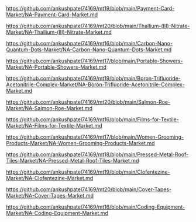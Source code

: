 <p><a href="https://github.com/ankushpatel74169/mt19/blob/main/Payment-Card-Market/NA-Payment-Card-Market.md">https://github.com/ankushpatel74169/mt19/blob/main/Payment-Card-Market/NA-Payment-Card-Market.md</a></p><p><a href="https://github.com/ankushpatel74169/mt20/blob/main/Thallium-(III)-Nitrate-Market/NA-Thallium-(III)-Nitrate-Market.md">https://github.com/ankushpatel74169/mt20/blob/main/Thallium-(III)-Nitrate-Market/NA-Thallium-(III)-Nitrate-Market.md</a></p><p><a href="https://github.com/ankushpatel74169/mt16/blob/main/Carbon-Nano-Quantum-Dots-Market/NA-Carbon-Nano-Quantum-Dots-Market.md">https://github.com/ankushpatel74169/mt16/blob/main/Carbon-Nano-Quantum-Dots-Market/NA-Carbon-Nano-Quantum-Dots-Market.md</a></p><p><a href="https://github.com/ankushpatel74169/mt17/blob/main/Portable-Showers-Market/NA-Portable-Showers-Market.md">https://github.com/ankushpatel74169/mt17/blob/main/Portable-Showers-Market/NA-Portable-Showers-Market.md</a></p><p><a href="https://github.com/ankushpatel74169/mt19/blob/main/Boron-Trifluoride-Acetonitrile-Complex-Market/NA-Boron-Trifluoride-Acetonitrile-Complex-Market.md">https://github.com/ankushpatel74169/mt19/blob/main/Boron-Trifluoride-Acetonitrile-Complex-Market/NA-Boron-Trifluoride-Acetonitrile-Complex-Market.md</a></p><p><a href="https://github.com/ankushpatel74169/mt20/blob/main/Salmon-Roe-Market/NA-Salmon-Roe-Market.md">https://github.com/ankushpatel74169/mt20/blob/main/Salmon-Roe-Market/NA-Salmon-Roe-Market.md</a></p><p><a href="https://github.com/ankushpatel74169/mt16/blob/main/Films-for-Textile-Market/NA-Films-for-Textile-Market.md">https://github.com/ankushpatel74169/mt16/blob/main/Films-for-Textile-Market/NA-Films-for-Textile-Market.md</a></p><p><a href="https://github.com/ankushpatel74169/mt17/blob/main/Women-Grooming-Products-Market/NA-Women-Grooming-Products-Market.md">https://github.com/ankushpatel74169/mt17/blob/main/Women-Grooming-Products-Market/NA-Women-Grooming-Products-Market.md</a></p><p><a href="https://github.com/ankushpatel74169/mt18/blob/main/Pressed-Metal-Roof-Tiles-Market/NA-Pressed-Metal-Roof-Tiles-Market.md">https://github.com/ankushpatel74169/mt18/blob/main/Pressed-Metal-Roof-Tiles-Market/NA-Pressed-Metal-Roof-Tiles-Market.md</a></p><p><a href="https://github.com/ankushpatel74169/mt19/blob/main/Clofentezine-Market/NA-Clofentezine-Market.md">https://github.com/ankushpatel74169/mt19/blob/main/Clofentezine-Market/NA-Clofentezine-Market.md</a></p><p><a href="https://github.com/ankushpatel74169/mt20/blob/main/Cover-Tapes-Market/NA-Cover-Tapes-Market.md">https://github.com/ankushpatel74169/mt20/blob/main/Cover-Tapes-Market/NA-Cover-Tapes-Market.md</a></p><p><a href="https://github.com/ankushpatel74169/mt16/blob/main/Coding-Equipment-Market/NA-Coding-Equipment-Market.md">https://github.com/ankushpatel74169/mt16/blob/main/Coding-Equipment-Market/NA-Coding-Equipment-Market.md</a></p>
